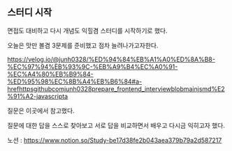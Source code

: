 ## 스터디 시작
면접도 대비하고 다시 개념도 익힐겸 스터디를 시작하기로 했다.

오늘은 맛만 볼겸 3문제를 준비했고 점차 늘려나가고자한다.

https://velog.io/@junh0328/%ED%94%84%EB%A1%A0%ED%8A%B8-%EC%97%94%EB%93%9C-%EB%A9%B4%EC%A0%91-%EC%A4%80%EB%B9%84-%ED%95%98%EC%8B%A4%EB%B6%84#a-hrefhttpsgithubcomjunh0328prepare_frontend_interviewblobmainjsmd%E2%91%A2-javascripta

질문은 이곳에서 참고했다.

질문에 대한 답을 스스로 찾아보고 서로 답을 비교하면서 배우고 다시금 익히고자 했다.

노션 : https://www.notion.so/Study-be17d38fe2b043aea379b79a2d587217